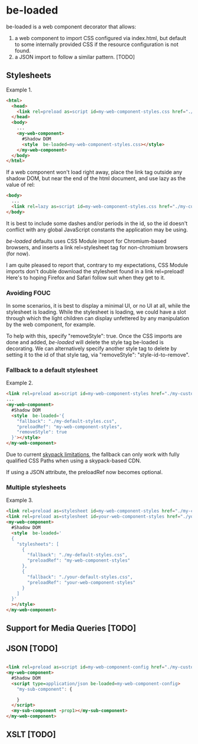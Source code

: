 # be-loaded

be-loaded is a web component decorator that allows:

1) a web component to import CSS configured via index.html, but default to some internally provided CSS if the resource configuration is not found.
2) a JSON import to follow a similar pattern. [TODO]

## Stylesheets

Example 1.


```html
<html>
  <head>
    <link rel=preload as=script id=my-web-component-styles.css href="./my-customized-styles.css">
  </head>
  <body>
    ...
    <my-web-component>
      #Shadow DOM
      <style  be-loaded=my-web-component-styles.css></style>
    </my-web-component>
  </body>
</html>
```

If a web component won't load right away, place the link tag outside any shadow DOM, but near the end of the html document, and use lazy as the value of rel:

```html
<body>
  ...
  <link rel=lazy as=script id=my-web-component-styles.css href="./my-customized-styles.css">
</body>
```

It is best to include some dashes and/or periods in the id, so the id doesn't conflict with any global JavaScript constants the application may be using.

*be-loaded* defaults uses CSS Module import for Chromium-based browsers, and inserts a link rel=stylesheet tag for non-chromium browsers (for now).

I am quite pleased to report that, contrary to my expectations, CSS Module imports don't double download the stylesheet found in a link rel=preload!  Here's to hoping Firefox and Safari follow suit when they get to it.

### Avoiding FOUC

In some scenarios, it is best to display a minimal UI, or no UI at all, while the stylesheet is loading.  While the stylesheet is loading, we could have a slot through which the light children can display unfettered by any manipulation by the web component, for example.

To help with this, specify "removeStyle": true.  Once the CSS imports are done and added, *be-loaded* will delete the style tag be-loaded is decorating.  We can alternatively specify another style tag to delete by setting it to the id of that style tag, via "removeStyle": "style-id-to-remove".



### Fallback to a default stylesheet

Example 2. 

```html
<link rel=preload as=script id=my-web-component-styles href="./my-customized-styles.css">
...
<my-web-component>
  #Shadow DOM
  <style  be-loaded='{
    "fallback": "./my-default-styles.css",
    "preloadRef": "my-web-component-styles",
    "removeStyle": true
  }'></style>
</my-web-component>
```

Due to current [skypack limitations](https://github.com/skypackjs/skypack-cdn/issues/107), the fallback can only work with fully qualified CSS Paths when using a skypack-based CDN.
 
If using a JSON attribute, the preloadRef now becomes optional.

### Multiple stylesheets

Example 3. 

```html
<link rel=preload as=stylesheet id=my-web-component-styles href="./my-customized-styles.css">
<link rel=preload as=stylesheet id=your-web-component-styles href="./your-customized-styles.css">
<my-web-component>
  #Shadow DOM
  <style  be-loaded='
  {
    "stylesheets": [
      {
        "fallback": "./my-default-styles.css",
        "preloadRef": "my-web-component-styles"
      },
      {
        "fallback": "./your-default-styles.css",
        "preloadRef": "your-web-component-styles"
      }
    ]
  }'
  ></style>
</my-web-component>
```

## Support for Media Queries [TODO]

## JSON [TODO]

```html

<link rel=preload as=script id=my-web-component-config href="./my-customized-config.json">
<my-web-component>
  #Shadow DOM
  <script type=application/json be-loaded=my-web-component-config>
    "my-sub-component": {

    }
  </script>
  <my-sub-component -prop1></my-sub-component>
</my-web-component>
```

## XSLT [TODO]




